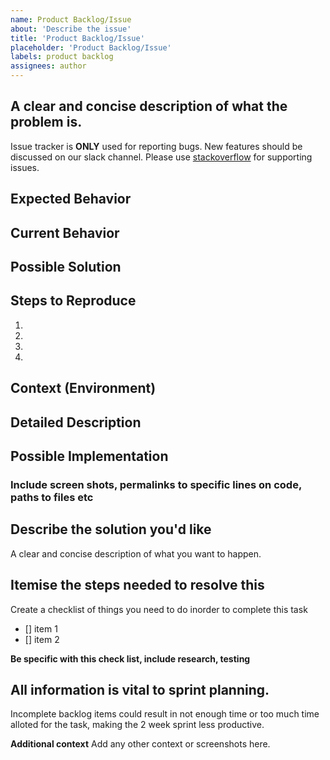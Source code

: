 ```yaml
---
name: Product Backlog/Issue
about: 'Describe the issue'
title: 'Product Backlog/Issue'
placeholder: 'Product Backlog/Issue'
labels: product backlog
assignees: author
---
```


## A clear and concise description of what the problem is. 

Issue tracker is **ONLY** used for reporting bugs. New features should be discussed on our slack channel. Please use [stackoverflow](https://stackoverflow.com) for supporting issues.

<!--- Provide a general summary of the issue in the Title above -->

## Expected Behavior
<!--- Tell us what should happen -->

## Current Behavior
<!--- Tell us what happens instead of the expected behavior -->

## Possible Solution
<!--- Not obligatory, but suggest a fix/reason for the bug, -->

## Steps to Reproduce
<!--- Provide a link to a live example, or an unambiguous set of steps to -->
<!--- reproduce this bug. Include code to reproduce, if relevant -->
1.
2.
3.
4.

## Context (Environment)
<!--- How has this issue affected you? What are you trying to accomplish? -->
<!--- Providing context helps us come up with a solution that is most useful in the real world -->

<!--- Provide a general summary of the issue in the Title above -->

## Detailed Description
<!--- Provide a detailed description of the change or addition you are proposing -->

## Possible Implementation
<!--- Not obligatory, but suggest an idea for implementing addition or change -->


### Include screen shots, permalinks to specific lines on code, paths to files etc

## Describe the solution you'd like
A clear and concise description of what you want to happen.

## Itemise the steps needed to resolve this

Create a checklist of things you need to do inorder to complete this task

- [] item 1
- [] item 2

**Be specific with this check list, include research, testing**

## All information is vital to sprint planning. 

Incomplete backlog items could result in not enough time or too much time alloted for the task, making the 2 week sprint less productive.

**Additional context**
Add any other context or screenshots here.
